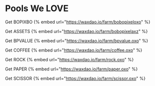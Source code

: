 # Pools We LOVE


Get BOPIXBO
{% embed url="https://waxdao.io/farm/bobopixeloxo" %}

Get ASSETS
{% embed url="https://waxdao.io/farm/bobopixelaxz" %}

Get BPVALUE
{% embed url="https://waxdao.io/farm/bpvalue.oxo" %}

Get COFFEE
{% embed url="https://waxdao.io/farm/coffee.oxo" %}

Get ROCK
{% embed url="https://waxdao.io/farm/rock.oxo" %}

Get PAPER
{% embed url="https://waxdao.io/farm/paper.oxo" %}

Get SCISSOR
{% embed url="https://waxdao.io/farm/scissor.oxo" %}
